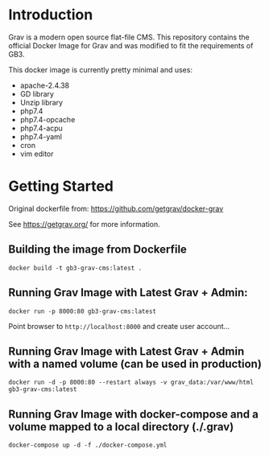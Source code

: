 # Introduction
Grav is a modern open source flat-file CMS. This repository contains the official Docker Image for Grav and was modified to fit the requirements of GB3.

This docker image is currently pretty minimal and uses:

* apache-2.4.38
* GD library
* Unzip library
* php7.4
* php7.4-opcache
* php7.4-acpu
* php7.4-yaml
* cron
* vim editor

# Getting Started

Original dockerfile from: https://github.com/getgrav/docker-grav

See https://getgrav.org/ for more information.

## Building the image from Dockerfile

```
docker build -t gb3-grav-cms:latest .
```

## Running Grav Image with Latest Grav + Admin:

```
docker run -p 8000:80 gb3-grav-cms:latest
```

Point browser to `http://localhost:8000` and create user account...

## Running Grav Image with Latest Grav + Admin with a named volume (can be used in production)

```
docker run -d -p 8000:80 --restart always -v grav_data:/var/www/html gb3-grav-cms:latest
```

## Running Grav Image with docker-compose and a volume mapped to a local directory (./.grav)

```
docker-compose up -d -f ./docker-compose.yml
```
